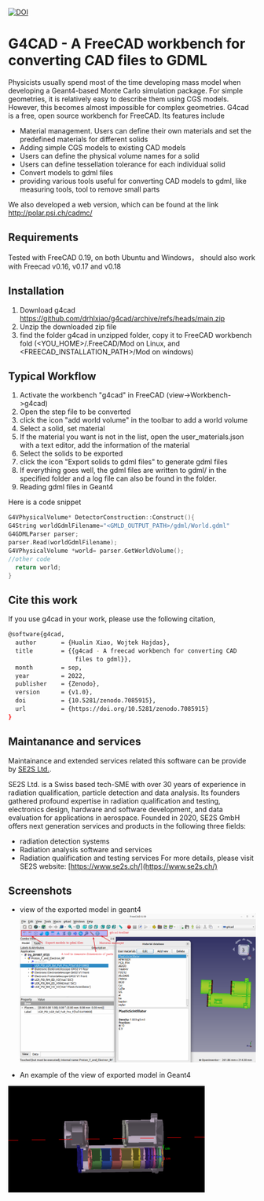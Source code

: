 [![DOI](https://zenodo.org/badge/DOI/10.5281/zenodo.7085915.svg)](https://doi.org/10.5281/zenodo.7085915)
# G4CAD   - A FreeCAD workbench for converting CAD files to GDML 

Physicists usually spend most of the time developing mass model when developing a Geant4-based Monte Carlo simulation package. For simple geometries, it is relatively easy to describe them using CGS models. 
However, this becomes almost impossible for complex geometries. 
G4cad is a free, open source workbench for FreeCAD. Its features include

* Material management.  Users can define their own materials and set the predefined materials for different solids 
* Adding simple CGS models to existing CAD models
* Users can define the physical volume names for a solid
* Users can define tessellation tolerance for each individual solid
* Convert models to gdml files
* providing various tools useful for converting CAD models to gdml, like  measuring tools, tool to remove small parts

We also developed a web version, which can be found at the link http://polar.psi.ch/cadmc/

## Requirements
 Tested with FreeCAD 0.19, on both Ubuntu and Windows，  should also work with Freecad v0.16, v0.17 and v0.18



## Installation
1) Download g4cad https://github.com/drhlxiao/g4cad/archive/refs/heads/main.zip
2) Unzip the downloaded zip file
3) find the folder g4cad in unzipped folder, copy it to FreeCAD workbench fold (<YOU_HOME>/.FreeCAD/Mod on Linux, and <FREECAD_INSTALLATION_PATH>/Mod on windows)


## Typical Workflow
1) Activate the workbench "g4cad" in FreeCAD (view->Workbench->g4cad)
2) Open the step file to be converted 
3) click the icon "add world volume" in the toolbar to add a world volume 
4) Select a solid, set material
5) If the material you want is not in the list, open the user_materials.json with a text editor, add the information of the material
6) Select the solids to be exported
7) click the icon "Export solids to gdml files" to generate gdml files
8) If everything goes well, the gdml files are written to gdml/ in the specified folder and a log file can also be found in the folder.  
9) Reading gdml files in Geant4

Here is a code snippet 
```cpp
G4VPhysicalVolume* DetectorConstruction::Construct(){
G4String worldGdmlFilename="<GMLD_OUTPUT_PATH>/gdml/World.gdml"
G4GDMLParser parser;
parser.Read(worldGdmlFilename);
G4VPhysicalVolume *world= parser.GetWorldVolume();     
//other code 
  return world;
}
 ```


## Cite this work
If you use g4cad in your work, please use the following citation,
```sh
@software{g4cad,
  author       = {Hualin Xiao, Wojtek Hajdas},
  title        = {{g4cad - A freecad workbench for converting CAD 
                   files to gdml}},
  month        = sep,
  year         = 2022,
  publisher    = {Zenodo},
  version      = {v1.0},
  doi          = {10.5281/zenodo.7085915},
  url          = {https://doi.org/10.5281/zenodo.7085915}
}
```
## Maintanance and services

Maintainance and extended services related this software can be provide by [SE2S Ltd.](https://www.se2s.ch/).

SE2S Ltd. is a Swiss based tech-SME with over 30 years of experience in radiation qualification, particle detection and data analysis. Its founders gathered profound expertise in radiation qualification and testing, electronics design, hardware and software development, and data evaluation for applications in aerospace. Founded in 2020, SE2S GmbH offers next generation services and products in the following three fields:
- radiation detection systems
- Radiation analysis software and services
- Radiation qualification and testing services
For more details, please visit SE2S website: [https://www.se2s.ch/](https://www.se2s.ch/)

## Screenshots

- view of the exported model in geant4
  <img src="./tests/g4cad.png"  style="width:800px;" title="g4cad Workbench">  

- An example of the view of exported model in Geant4
<img src="./tests/model_in_g4.png" width="400px;" > 



